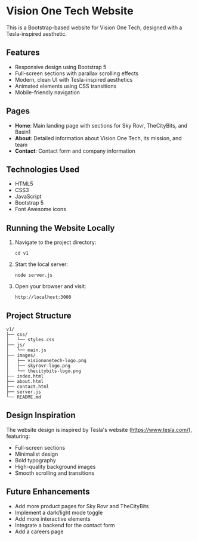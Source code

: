 # Vision One Tech Website

This is a Bootstrap-based website for Vision One Tech, designed with a Tesla-inspired aesthetic.

## Features

- Responsive design using Bootstrap 5
- Full-screen sections with parallax scrolling effects
- Modern, clean UI with Tesla-inspired aesthetics
- Animated elements using CSS transitions
- Mobile-friendly navigation

## Pages

- **Home**: Main landing page with sections for Sky Rovr, TheCityBits, and Basin1
- **About**: Detailed information about Vision One Tech, its mission, and team
- **Contact**: Contact form and company information

## Technologies Used

- HTML5
- CSS3
- JavaScript
- Bootstrap 5
- Font Awesome icons

## Running the Website Locally

1. Navigate to the project directory:
   ```
   cd v1
   ```

2. Start the local server:
   ```
   node server.js
   ```

3. Open your browser and visit:
   ```
   http://localhost:3000
   ```

## Project Structure

```
v1/
├── css/
│   └── styles.css
├── js/
│   └── main.js
├── images/
│   ├── visiononetech-logo.png
│   ├── skyrovr-logo.png
│   └── thecitybits-logo.png
├── index.html
├── about.html
├── contact.html
├── server.js
└── README.md
```

## Design Inspiration

The website design is inspired by Tesla's website (https://www.tesla.com/), featuring:

- Full-screen sections
- Minimalist design
- Bold typography
- High-quality background images
- Smooth scrolling and transitions

## Future Enhancements

- Add more product pages for Sky Rovr and TheCityBits
- Implement a dark/light mode toggle
- Add more interactive elements
- Integrate a backend for the contact form
- Add a careers page
